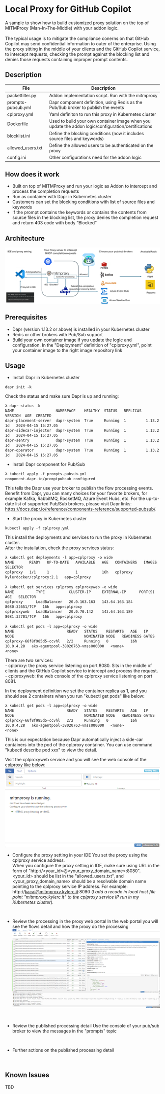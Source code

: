 # Local Proxy for GitHub Copilot
A sample to show how to build customized proxy solution on the top of MITMProxy (Man-In-The-Middle) with your addon logic.<br><br>
The typical usage is to mitigate the compliance conerns on that GitHub Copilot may send confidential information to outer of the enterprise. Using the proxy sitting in the middle of your clients and the GitHub Copilot service, to intercept requests, checking the prompt against the blocking list and denies those requests containing improper prompt contents.<br>

## Description

<!-- files description in table -->
| File | Description |
| --------------- | --------------- |
| packetfilter.py | Addon implementation script. Run with the mitmproxy |
| prompts-pubsub.yml | Dapr component definition, using Redis as the Pub/Sub broker to publish the events |
| cplproxy.yml | Yaml definiton to run this proxy in Kubernetes cluster |
| Dockerfile | Used to build your own container image when you update the addon logic/configuration/certifications |
| blocklist.ini | Define the blocking conditions (now it includes source files and keywords) |
| allowed_users.txt | Define the allowed users to be authenticated on the proxy |
| config.ini | Other configurations need for the addon logic |

## How does it work
- Built on top of MITMProxy and run your logic as Addon to intercept and process the completion requests
- Run as container with Dapr in Kubernetes cluster
- Customers can set the blocking conditions with list of source files and keywords
- If the prompt contains the keywords or contains the contents from source files in the blocking list, the proxy denies the completion request and return 403 code with body “Blocked”

## Architecture
![Architecture](./imgs/architecture.png)

## Prerequisites
- Dapr (version 1.13.2 or above) is installed in your Kubernetes cluster
- Redis or other brokers with Pub/Sub support
- Build your own container image if you update the logic and configuration. In the "Deployment" definition of "cplproxy.yml", point your container image to the right image repository link

## Usage
- Install Dapr in Kubernetes cluster<br>
```
dapr init -k
```
Check the status and make sure Dapr is up and running:
```
λ dapr status -k
NAME                   NAMESPACE    HEALTHY  STATUS   REPLICAS  VERSION  AGE  CREATED
dapr-placement-server  dapr-system  True     Running  1         1.13.2   1d   2024-04-15 15:27.05
dapr-sidecar-injector  dapr-system  True     Running  1         1.13.2   1d   2024-04-15 15:27.05
dapr-sentry            dapr-system  True     Running  1         1.13.2   1d   2024-04-15 15:27.05
dapr-operator          dapr-system  True     Running  1         1.13.2   1d   2024-04-15 15:27.05
``` 

- Install Dapr component for Pub/Sub  
```
λ kubectl apply -f prompts-pubsub.yml
component.dapr.io/promptpubsub configured
```
This tells the Dapr use your broker to publish the flow processing events. Benefit from Dapr, you can many choices for your favorite brokers, for example Kafka, RabbitMQ, RocketMQ, Azure Event Hubs, etc. For the up-to-date list of supported Pub/Sub brokers, please visit Dapr links: https://docs.dapr.io/reference/components-reference/supported-pubsub/.

- Start the proxy in Kubernetes cluster  
```
kubectl apply -f cplproxy.yml
```
This install the deployments and services to run the proxy in Kubernetes cluster.<br>
After the installation, check the proxy services status:
```
λ kubectl get deployments -l app=cplproxy -o wide
NAME       READY   UP-TO-DATE   AVAILABLE   AGE   CONTAINERS   IMAGES                     SELECTOR
cplproxy   1/1     1            1           16h   cplproxy     kylerdocker/cplproxy:2.1   app=cplproxy

λ kubectl get services cplproxy cplproxyweb -o wide
NAME          TYPE           CLUSTER-IP     EXTERNAL-IP      PORT(S)          AGE   SELECTOR
cplproxy      LoadBalancer   20.0.163.163   143.64.163.184   8080:32651/TCP   16h   app=cplproxy
cplproxyweb   LoadBalancer   20.0.70.142    143.64.163.189   8081:32701/TCP   16h   app=cplproxy

λ kubectl get pods -l app=cplproxy -o wide
NAME                        READY   STATUS    RESTARTS   AGE   IP          NODE                                NOMINATED NODE   READINESS GATES
cplproxy-66f8f985d5-ccvhl   2/2     Running   0          16h   10.0.4.28   aks-agentpool-38020763-vmss000000   <none>           <none>
```

There are two services:<br>
    - cplproxy: the proxy service listening on port 8080. Sits in the middle of clients and the GitHub Copilot service to intercept and process the request.<br>
    - cplproxyweb: the web console of the cplproxy service listening on port 8081.<br>

In the deployment definition we set the container replica as 1, and you should see 2 containers when you run "kubectl get pods" like below:
```
λ kubectl get pods -l app=cplproxy -o wide
NAME                        READY   STATUS    RESTARTS   AGE   IP          NODE                                NOMINATED NODE   READINESS GATES
cplproxy-66f8f985d5-ccvhl   2/2     Running   0          16h   10.0.4.28   aks-agentpool-38020763-vmss000000   <none>           <none>
```
This is our expectation because Dapr automatically inject a side-car containers into the pod of the cplproxy container. You can use command "kubectl describe pod xxx" to view the detail.

Visit the cplproxyweb service and you will see the web console of the cplproxy like below:<br>
![UI](./imgs/webConsole.png)
<br>

- Configure the proxy setting in your IDE
You set the proxy using the cplproxy service address.<br>
When you configure the proxy setting in IDE, make sure using URL in the form of "http://<your_id>@<your_proxy_domain_name>:8080". <your_id> should be list in the "allowed_users.txt", and <your_proxy_domain_name> should be a resolvable domain name pointing to the cplproxy service IP address. For example: http://kacai@mitmproxy.kylerc.it:8080 (_I add a recode in local host file point "mitmproxy.kylerc.it" to the cplproxy service IP run in my Kubernetes cluster_).
<br>

- Review the processing in the proxy web portal
In the web portal you will see the flows detail and how the proxy do the processing
![UI](./imgs/proxyUI.png)
<br>

- Review the published processing detail 
Use the console of your pub/sub broker to view the messages in the "prompts" topic
<br>

- Further actions on the published processing detail
<br>

## Known Issues
TBD